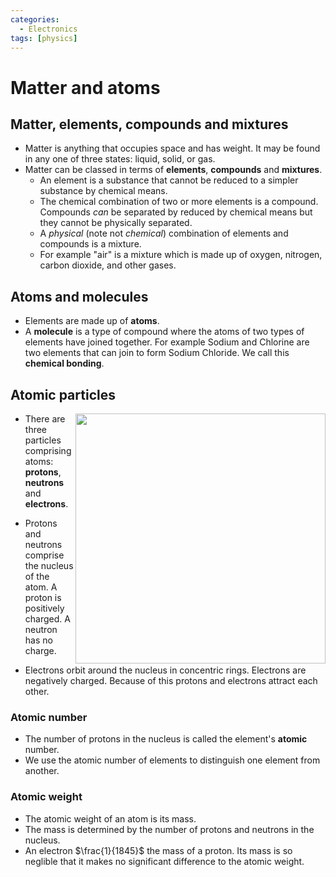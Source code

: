 ```yaml
---
categories:
  - Electronics
tags: [physics]
---
```


# Matter and atoms 

## Matter, elements, compounds and mixtures

- Matter is anything that occupies space and has weight. It may be found in any one of three states:  liquid, solid, or gas.
- Matter can be classed in terms of **elements**, **compounds** and **mixtures**.
  - An element is a substance that cannot be reduced to a simpler substance by chemical means. 
  - The chemical combination of two or more elements is a compound. Compounds _can_ be separated by reduced by chemical means but they cannot be physically separated.
  - A _physical_ (note not _chemical_) combination of elements and compounds is a mixture. 
  - For example "air" is a mixture which is made up of oxygen, nitrogen, carbon dioxide, and other gases.
  
## Atoms and molecules

- Elements are made up of **atoms**. 
-  A **molecule** is a type of compound where the atoms of two types of elements have joined together. For example Sodium and Chlorine are two elements that can join to form Sodium Chloride. We call this **chemical bonding**. 

## Atomic particles

<img src="/home/thomas/repos/computer_science/_img/atom-diagram.svg" width="400" align="right" />

* There are three particles comprising atoms: **protons**, **neutrons** and **electrons**.

* Protons and neutrons comprise the nucleus of the atom. A proton is positively charged. A neutron has no charge.

* Electrons orbit around the nucleus in concentric rings. Electrons are negatively charged. Because of this protons and electrons attract each other.

### Atomic number
* The number of protons in the nucleus is called the element's **atomic** number.
* We use the atomic number of elements to distinguish one element from another. 

### Atomic weight
* The atomic weight of an atom is its mass.
* The mass is determined by the number of protons and neutrons in the nucleus.
* An electron $\frac{1}{1845}$ the mass of a proton. Its mass is so neglible that it makes no significant difference to the atomic weight.